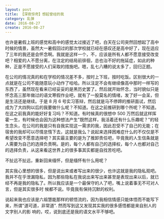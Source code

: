 ```yaml
---
layout: post
title: 【深夜惊奇】想起曾经的我
category: 乱弹
date: 2016-08-27
create: 2016-08-27
---
```


也许是暑假上班的感觉和高中的感觉太过接近了吧，白天在公司突然回想起了高中时候的情景，虽然大一暑假回过的那次学校就已经在感叹还是高中好了，现在适应了三年的我还是会怀念啊。我就是这样一个，不，应该是所有人都不愿意接受改变吧？相爱的人不愿分离，在注定的结局前徘徊，总也治不好的拖延症，如此的种种，正是不愿接受的人们采取的措施吧。嗯，乱七八糟的说太多了，回归正题。

在公司的情况真的和在学校的情况差不多，按时上下班，按时吃饭。区别很大的一点就是在公司不能随意玩小动作了哈哈。所以注定不会有继续像高中那时一样写的东西了，虽然现在看来已经妥妥的是黑历史罢了。然后就开始怀念，当时貌似只是怀念高三那年做过的语文寒假作业吧，就有了一股莫名的情绪，发了好一会呆，但是生活还是继续。于是 8 月 6 号实习答辩，然后就是马不停蹄的推研面试，然后成为了大四狗以后的我要做什么呢？不知道。在这之前推研到哪个所呢？不知道。在这之前我真的能好好复习吗？不知道。有时候真的很想中 500 万然后就这样挥霍一生，有时候也会因为这种想法产生"既然这样，我活着还有什么乐趣呢？"的轻生念头，在公司的我是只有自我实现这一需求的我，因此忍受不了自己的无能；在宿舍的我却可以尽情怠惰下去，这就是我么？说起来选择困难症什么的不仅仅是不希望改变不愿意选择吧？其实最主要的是为了推卸责任吧，毕竟我的人生信条就是人需要为自己的选择负责啊。是的，每个人都有自己的选择权，每个人也都对自己的选择负责，从这来看这世界上的很多事其实都是自找苦吃吧。

不扯远不扯远，重新回来缅怀，但是缅怀有什么用呢？

其实我心里想的很多，但是说出来或者写出来的很少，也许这就是我的隐私观吧。我并不在乎泄漏隐私，因为那些隐私在我说出来写出来甚至是表现出来以后，就已经不再是我的隐私了。所以我应该是一个最保守的人了吧，嘴上说着事无不可对人言，但是其实很多时 候都不说。毕竟我有保持沉默的权利。

说起来我也应该是六祖慧能那样的顿悟流的，因为我相信情感只能体悟而不能写下来，所谓"道可道，非常道". 然而写到这又发现其实我的很多感悟都是来自别人的文字别人的影 响的，哎，说到底还是我的语文水平不够吧。
